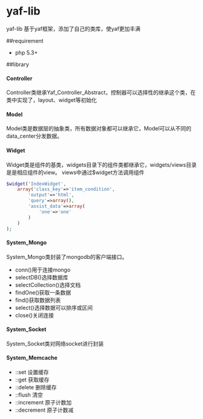 # yaf-lib

yaf-lib 基于yaf框架，添加了自己的类库，使yaf更加丰满

##requirement

- php 5.3+

##library

#### Controller
Controller类继承Yaf_Controller_Abstract，控制器可以选择性的继承这个类，在类中实现了，layout、widget等初始化

#### Model
Model类是数据层的抽象类，所有数据对象都可以继承它，Model可以从不同的data_center分发数据。

#### Widget
Widget类是组件的基类，widgets目录下的组件类都继承它，widgets/views目录是是相应组件的view。
views中通过$widget方法调用组件
```php
$widget('IndexWidget',
    array('class_key'=>'item_condition',
        'output'=>'html',
        'query'=>array(),
        'assist_data'=>array(
            'one'=>'one'
        )
    )
);
```

#### System_Mongo
System_Mongo类封装了mongodb的客户端接口。
* conn()用于连接mongo
* selectDB()选择数据库
* selectCollection()选择文档
* findOne()获取一条数据
* find()获取数据列表
* select()选择数据可以排序或区间
* close()关闭连接

#### System_Socket
System_Socket类对网络socket进行封装

#### System_Memcache
* ::set 设置缓存
* ::get 获取缓存
* ::delete 删除缓存
* ::flush 清空
* ::increment 原子计数加
* ::decrement 原子计数减

